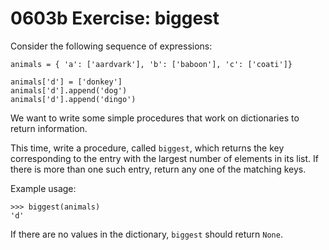 # 0603b Exercise: biggest

Consider the following sequence of expressions:

```
animals = { 'a': ['aardvark'], 'b': ['baboon'], 'c': ['coati']}

animals['d'] = ['donkey']
animals['d'].append('dog')
animals['d'].append('dingo')
```

We want to write some simple procedures that work on dictionaries to return information.

This time, write a procedure, called `biggest`, which returns the key corresponding to the entry with the largest number of elements in its list. If there is more than one such entry, return any one of the matching keys.

Example usage:

```
>>> biggest(animals)
'd'
```

If there are no values in the dictionary, `biggest` should return `None`.